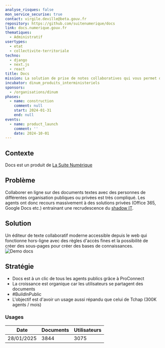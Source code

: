 ```yaml
---
analyse_risques: false
mon_service_securise: true
contact: virgile.deville@beta.gouv.fr
repository: https://github.com/suitenumerique/docs
link: docs.numerique.gouv.fr
thematiques:
  - Administratif
usertypes:
  - etat
  - collectivite-territoriale
techno:
  - django
  - next.js
  - react
title: Docs
mission: La solution de prise de notes collaboratives qui vous permet de vous concentrer sur votre contenu
incubator: dinum_produits_interministeriels
sponsors:
  - /organisations/dinum
phases:
  - name: construction
    comment: null
    start: 2024-01-31
    end: null
events:
  - name: product_launch
    comment: ''
    date: 2024-10-01
---
```

## Contexte

Docs est un produit de [La Suite Numérique](https://lasuite.numerique.gouv.fr/)

## Problème

Collaborer en ligne sur des documents textes avec des personnes de différentes organisation publiques ou privées est très compliqué. 
Les agents ont donc recours massivement à des solutions privées (Office 365, Google Docs etc.) entrainant une recrudescence du [shadow IT](https://fr.wikipedia.org/wiki/Shadow_IT).

## Solution

Un éditeur de texte collaboratif moderne accessible depuis le web qui fonctionne hors-ligne avec des règles d'accès fines et la possibilité de créer des sous-pages pour créer des bases de connaissances.
![Demo docs](https://docs.numerique.gouv.fr/media/67bdf17a-a34f-4874-849d-40fae00b61a4/attachments/667f1af0-9c70-4779-9717-d42a89a2d07b.gif)

## Stratégie

- Docs est à un clic de tous les agents publics grâce à ProConnect 
- La croissance est organique car les utilisateurs se partagent des documents
- #BuildInPublic
- L'objectif est d'avoir un usage aussi répandu que celui de Tchap (300K agents / mois)

### Usages
| Date | Documents | Utilisateurs |
| --- | --- | --- |
| 28/01/2025 | 3844 | 3075 |

